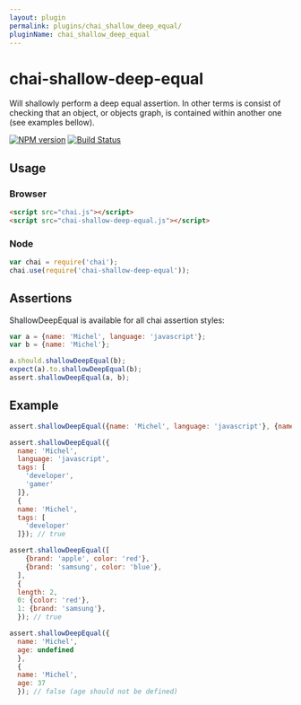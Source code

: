 ```yaml
---
layout: plugin
permalink: plugins/chai_shallow_deep_equal/
pluginName: chai_shallow_deep_equal
---
```


# chai-shallow-deep-equal

Will shallowly perform a deep equal assertion. In other terms is consist of checking that an object, or objects graph, is contained within another one (see examples bellow).

[![NPM version](https://badge.fury.io/js/chai-shallow-deep-equal.png)](http://badge.fury.io/js/chai-shallow-deep-equal)
[![Build Status](https://travis-ci.org/michelsalib/chai-shallow-deep-equal.png?branch=master)](https://travis-ci.org/michelsalib/chai-shallow-deep-equal)

## Usage

### Browser

```html
<script src="chai.js"></script>
<script src="chai-shallow-deep-equal.js"></script>
```

### Node

```javascript
var chai = require('chai');
chai.use(require('chai-shallow-deep-equal'));
```

## Assertions

ShallowDeepEqual is available for all chai assertion styles:

```javascript
var a = {name: 'Michel', language: 'javascript'};
var b = {name: 'Michel'};

a.should.shallowDeepEqual(b);
expect(a).to.shallowDeepEqual(b);
assert.shallowDeepEqual(a, b);
```

## Example

```javascript
assert.shallowDeepEqual({name: 'Michel', language: 'javascript'}, {name: 'Michel'}); // true

assert.shallowDeepEqual({
  name: 'Michel',
  language: 'javascript',
  tags: [
    'developer',
    'gamer'
  ]},
  {
  name: 'Michel',
  tags: [
    'developer'
  ]}); // true

assert.shallowDeepEqual([
    {brand: 'apple', color: 'red'},
    {brand: 'samsung', color: 'blue'},
  ],
  {
  length: 2,
  0: {color: 'red'},
  1: {brand: 'samsung'},
  }); // true

assert.shallowDeepEqual({
  name: 'Michel',
  age: undefined
  },
  {
  name: 'Michel',
  age: 37
  }); // false (age should not be defined)
```
